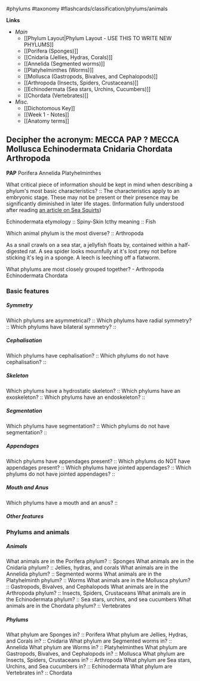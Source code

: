 #phylums #taxonomy
#flashcards/classification/phylums/animals

**Links**
- *Main*
	- [[Phylum Layout|Phylum Layout - USE THIS TO WRITE NEW PHYLUMS]]
	- [[Porifera (Sponges)]]
	- [[Cnidaria (Jellies, Hydras, Corals)]]
	- [[Annelida (Segmented worms)]]
	- [[Platyhelminthes (Worms)]]
	- [[Mollusca (Gastropods, Bivalves, and Cephalopods)]]
	- [[Arthropoda (Insects, Spiders, Crustaceans)]]
	- [[Echinodermata (Sea stars, Urchins, Cucumbers)]]
	- [[Chordata (Vertebrates)]]
- *Misc.*
	- [[Dichotomous Key]]
	- [[Week 1 - Notes]]
	- [[Anatomy terms]]


Decipher the acronym: MECCA PAP
?
**MECCA**
Mollusca
Echinodermata
Cnidaria
Chordata
Arthropoda
-
**PAP**
Porifera
Annelida
Platyhelminthes

What critical piece of information should be kept in mind when describing a phylum's most basic characteristics? :: The characteristics apply to an embryonic stage. These may not be present or their presence may be significantly diminished in later life stages. (Information fully understood after reading [an article on Sea Squirts](https://movementum.co.uk/journal/sea-squirts))

Echinodermata etymology :: Spiny-Skin
Icthy meaning :: Fish

Which animal phylum is the most diverse? :: Arthropoda

As a snail crawls on a sea star, a jellyfish floats by, contained within a half-digested rat. A sea spider looks mournfully at it's lost prey not before sticking it's leg in a sponge. A leech is leeching off a flatworm.

What phylums are most closely grouped together? - Arthropoda
Echinodermata
Chordata


### Basic features
##### Symmetry
Which phylums are asymmetrical? :: 
Which phylums have radial symmetry? :: 
Which phylums have bilateral symmetry? :: 

##### Cephalisation
Which phylums have cephalisation? :: 
Which phylums do not have cephalisation? :: 
##### Skeleton
Which phylums have a hydrostatic skeleton? :: 
Which phylums have an exoskeleton? :: 
Which phylums have an endoskeleton? :: 
##### Segmentation
Which phylums have segmentation? ::
Which phylums do not have segmentation? :: 

##### Appendages
Which phylums have appendages present? :: 
Which phylums do NOT have appendages present? ::
Which phylums have jointed appendages? ::
Which phylums do not have jointed appendages? :: 
##### Mouth and Anus
Which phylums have a mouth and an anus? :: 

##### Other features
	

### Phylums and animals
##### Animals
What animals are in the Porifera phylum? :: Sponges
What animals are in the Cnidaria phylum? :: Jellies, hydras, and corals
What animals are in the Annelida phylum? :: Segmented worms
What animals are in the Platyhelminth phylum? :: Worms
What animals are in the Mollusca phylum? :: Gastropods, Bivalves, and Cephalopods
What animals are in the Arthropoda phylum? :: Insects, Spiders, Crustaceans
What animals are in the Echinodermata phylum? :: Sea stars, urchins, and sea cucumbers
What animals are in the Chordata phylum? :: Vertebrates

##### Phylums
What phylum are Sponges in? :: Porifera
What phylum are Jellies, Hydras, and Corals in? :: Cnidaria
What phylum are Segmented worms in? :: Annelida
What phylum are Worms in? :: Platyhelminthes
What phylum are Gastropods, Bivalves, and Cephalopods in? :: Mollusca
What phylum are Insects, Spiders, Crustaceans in? :: Arthropoda
What phylum are Sea stars, Urchins, and Sea cucumbers in? :: Echinodermata
What phylum are Vertebrates in? :: Chordata



